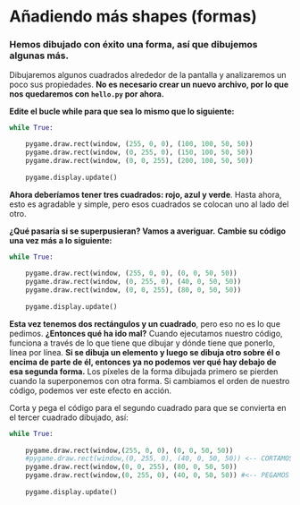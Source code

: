 # Añadiendo más shapes (formas)
### Hemos dibujado con éxito una forma, así que dibujemos algunas más. 

Dibujaremos algunos cuadrados alrededor de la pantalla y analizaremos un poco sus propiedades. **No es necesario crear un nuevo archivo, por lo que nos quedaremos con `hello.py` por ahora.**

**Edite el bucle while para que sea lo mismo que lo siguiente:**
```python
while True:

    pygame.draw.rect(window, (255, 0, 0), (100, 100, 50, 50))
    pygame.draw.rect(window, (0, 255, 0), (150, 100, 50, 50))
    pygame.draw.rect(window, (0, 0, 255), (200, 100, 50, 50))
    
    pygame.display.update()
```
**Ahora deberíamos tener tres cuadrados: rojo, azul y verde**. Hasta ahora, esto es agradable y simple, pero esos cuadrados se colocan uno al lado del otro. 

**¿Qué pasaría si se superpusieran? Vamos a averiguar.** 
**Cambie su código una vez más a lo siguiente:**
```python
while True:
    
    pygame.draw.rect(window, (255, 0, 0), (0, 0, 50, 50))
    pygame.draw.rect(window, (0, 255, 0), (40, 0, 50, 50))
    pygame.draw.rect(window, (0, 0, 255), (80, 0, 50, 50))
    
    pygame.display.update()
```
**Esta vez tenemos dos rectángulos y un cuadrado**, pero eso no es lo que pedimos. **¿Entonces qué ha ido mal?** Cuando ejecutamos nuestro código, funciona a través de lo que tiene que dibujar y dónde tiene que ponerlo, línea por línea. **Si se dibuja un elemento y luego se dibuja otro sobre él o encima de parte de él, entonces ya no podemos ver qué hay debajo de esa segunda forma.** Los píxeles de la forma dibujada primero se pierden cuando la superponemos con otra forma. Si cambiamos el orden de nuestro código, podemos ver este efecto en acción. 

Corta y pega el código para el segundo cuadrado para que se convierta en el tercer cuadrado dibujado, así:
```python
while True:
    
    pygame.draw.rect(window,(255, 0, 0), (0, 0, 50, 50))
    #pygame.draw.rect(window,(0, 255, 0), (40, 0, 50, 50)) <-- CORTAMOS DE AQUI
    pygame.draw.rect(window,(0, 0, 255), (80, 0, 50, 50))
    pygame.draw.rect(window,(0, 255, 0), (40, 0, 50, 50)) #<-- PEGAMOS AQUI
       
    pygame.display.update()
```


<!--stackedit_data:
eyJoaXN0b3J5IjpbLTE3NDI2MTM4MTAsLTk5MDI3MTA3MiwtMT
U5MDUyNzI2N119
-->
